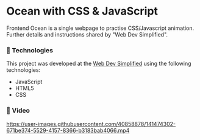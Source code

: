 # Ocean with CSS & JavaScript

Frontend Ocean is a single webpage to practise CSS/Javascript animation. Further details and instructions shared by "Web Dev Simplified". 

### :rocket: Technologies

This project was developed at the [Web Dev Simplified](https://github.com/WebDevSimplified/team-seas-ocean) using the following technologies:

-  JavaScript
-  HTML5
-  CSS

### :ocean: Video

https://user-images.githubusercontent.com/40858878/141474302-671be374-5529-4157-8366-b3183bab4066.mp4




